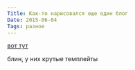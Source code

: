 ```yaml
---
Title: Как-то нарисовался еще один блог
Date: 2015-06-04
Tags: разное
---
```


[вот тут](http://idreameverything.tumblr.com/)

блин, у них крутые темплейты
